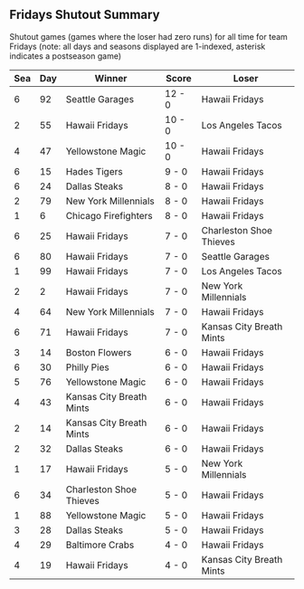 ## Fridays Shutout Summary



Shutout games (games where the loser had zero runs) for all time for team Fridays (note: all days and seasons displayed are 1-indexed, asterisk indicates a postseason game)


| Sea | Day | Winner | Score | Loser | 
| ------ |------ |------ |------ |------ |
| 6 | 92 | Seattle Garages | 12 - 0 | Hawaii Fridays | 
| 2 | 55 | Hawaii Fridays | 10 - 0 | Los Angeles Tacos | 
| 4 | 47 | Yellowstone Magic | 10 - 0 | Hawaii Fridays | 
| 6 | 15 | Hades Tigers | 9 - 0 | Hawaii Fridays | 
| 6 | 24 | Dallas Steaks | 8 - 0 | Hawaii Fridays | 
| 2 | 79 | New York Millennials | 8 - 0 | Hawaii Fridays | 
| 1 | 6 | Chicago Firefighters | 8 - 0 | Hawaii Fridays | 
| 6 | 25 | Hawaii Fridays | 7 - 0 | Charleston Shoe Thieves | 
| 6 | 80 | Hawaii Fridays | 7 - 0 | Seattle Garages | 
| 1 | 99 | Hawaii Fridays | 7 - 0 | Los Angeles Tacos | 
| 2 | 2 | Hawaii Fridays | 7 - 0 | New York Millennials | 
| 4 | 64 | New York Millennials | 7 - 0 | Hawaii Fridays | 
| 6 | 71 | Hawaii Fridays | 7 - 0 | Kansas City Breath Mints | 
| 3 | 14 | Boston Flowers | 6 - 0 | Hawaii Fridays | 
| 6 | 30 | Philly Pies | 6 - 0 | Hawaii Fridays | 
| 5 | 76 | Yellowstone Magic | 6 - 0 | Hawaii Fridays | 
| 4 | 43 | Kansas City Breath Mints | 6 - 0 | Hawaii Fridays | 
| 2 | 14 | Kansas City Breath Mints | 6 - 0 | Hawaii Fridays | 
| 2 | 32 | Dallas Steaks | 6 - 0 | Hawaii Fridays | 
| 1 | 17 | Hawaii Fridays | 5 - 0 | New York Millennials | 
| 6 | 34 | Charleston Shoe Thieves | 5 - 0 | Hawaii Fridays | 
| 1 | 88 | Yellowstone Magic | 5 - 0 | Hawaii Fridays | 
| 3 | 28 | Dallas Steaks | 5 - 0 | Hawaii Fridays | 
| 4 | 29 | Baltimore Crabs | 4 - 0 | Hawaii Fridays | 
| 4 | 19 | Hawaii Fridays | 4 - 0 | Kansas City Breath Mints | 


